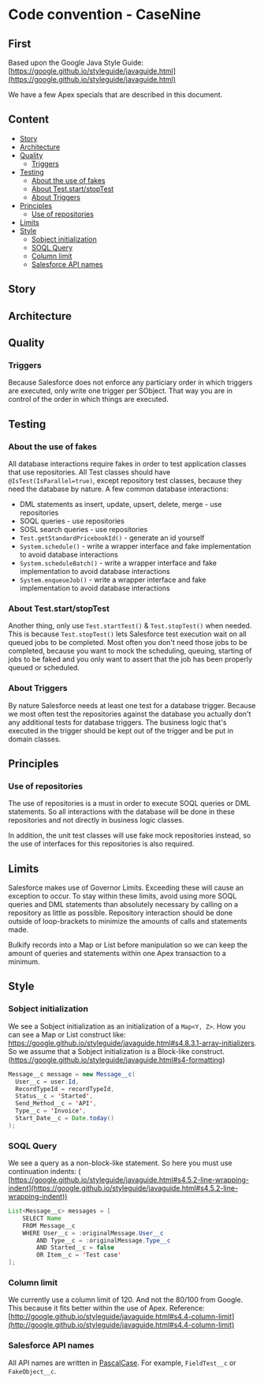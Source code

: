 # Code convention - CaseNine

## First

Based upon the Google Java Style Guide: [https://google.github.io/styleguide/javaguide.html](https://google.github.io/styleguide/javaguide.html)

We have a few Apex specials that are described in this document.


## Content

* [Story](#story)
* [Architecture](#architecture)
* [Quality](#quality)
    * [Triggers](#triggers)
* [Testing](#testing)
    * [About the use of fakes](#about-the-use-of-fakes)
    * [About Test.start/stopTest](#about-test.start/stoptest)
    * [About Triggers](#about-triggers)
* [Principles](#principles)
    * [Use of repositories](#use-of-repositories)
* [Limits](#limits)
* [Style](#style)
    * [Sobject initialization](#sobject-initialization)
    * [SOQL Query](#soql-query)
    * [Column limit](#column-limit)
    * [Salesforce API names](#salesforce-api-names)


## Story


## Architecture


## Quality


### Triggers
Because Salesforce does not enforce any particiary order in which triggers are executed, only write one trigger per SObject. 
That way you are in control of the order in which things are executed. 


## Testing


### About the use of fakes
All database interactions require fakes in order to test application classes that use repositories. All Test classes 
should have `@IsTest(IsParallel=true)`, except repository test classes, because they need the database by nature.
A few common database interactions:
- DML statements as insert, update, upsert, delete, merge  - use repositories
- SOQL queries - use repositories
- SOSL search queries - use repositories
- `Test.getStandardPricebookId()` - generate an id yourself
- `System.schedule()` - write a wrapper interface and fake implementation to avoid database interactions
- `System.scheduleBatch()` - write a wrapper interface and fake implementation to avoid database interactions
- `System.enqueueJob()` - write a wrapper interface and fake implementation to avoid database interactions

### About Test.start/stopTest 
Another thing, only use `Test.startTest()` & `Test.stopTest()` when needed. This is because `Test.stopTest()` lets 
Salesforce test execution wait on all queued jobs to be completed. Most often you don't need those jobs to be completed, 
because you want to mock the scheduling, queuing, starting of jobs to be faked and you only want to assert that the 
job has been properly queued or scheduled.


### About Triggers
By nature Salesforce needs at least one test for a database trigger. Because we most often test the repositories against the database
you actually don't any additional tests for database triggers. The business logic that's executed in the trigger should be 
kept out of the trigger and be put in domain classes.  


## Principles


### Use of repositories

The use of repositories is a must in order to execute SOQL queries or DML statements. So all interactions with the 
database will be done in these repositories and not directly in business logic classes.

In addition, the unit test classes will use fake mock repositories instead, so the use of interfaces for this 
repositories is also required.


## Limits

Salesforce makes use of Governor Limits. Exceeding these will cause an exception to occur.
To stay within these limits, avoid using more SOQL queries and DML statements than absolutely necessary by calling on a repository as little as possible.
Repository interaction should be done outside of loop-brackets to minimize the amounts of calls and statements made.

Bulkify records into a Map or List before manipulation so we can keep the amount of queries and statements within one Apex transaction to a minimum.

## Style


### Sobject initialization

We see a Sobject initialization as an initialization of a `Map<Y, Z>`. 
How you can see a Map or List construct like: https://google.github.io/styleguide/javaguide.html#s4.8.3.1-array-initializers. 
So we assume that a Sobject initialization is a Block-like construct. (https://google.github.io/styleguide/javaguide.html#s4-formatting)
```java
Message__c message = new Message__c(
  User__c = user.Id,
  RecordTypeId = recordTypeId,
  Status__c = 'Started',
  Send_Method__c = 'API',
  Type__c = 'Invoice',
  Start_Date__c = Date.today()
);
```


### SOQL Query

We see a query as a non-block-like statement. So here you must use continuation indents: 
( [https://google.github.io/styleguide/javaguide.html#s4.5.2-line-wrapping-indent](https://google.github.io/styleguide/javaguide.html#s4.5.2-line-wrapping-indent))
```java
List<Message__c> messages = [
    SELECT Name
    FROM Message__c
    WHERE User__c = :originalMessage.User__c
        AND Type__c = :originalMessage.Type__c
        AND Started__c = false
        OR Item__c = 'Test case'
];
```


### Column limit

We currently use a column limit of 120. And not the 80/100 from Google. This because it fits better within the use of Apex.
Reference: [http://google.github.io/styleguide/javaguide.html#s4.4-column-limit](http://google.github.io/styleguide/javaguide.html#s4.4-column-limit)


### Salesforce API names

All API names are written in [PascalCase](http://wiki.c2.com/?PascalCase).
For example, `FieldTest__c` or `FakeObject__c`.
